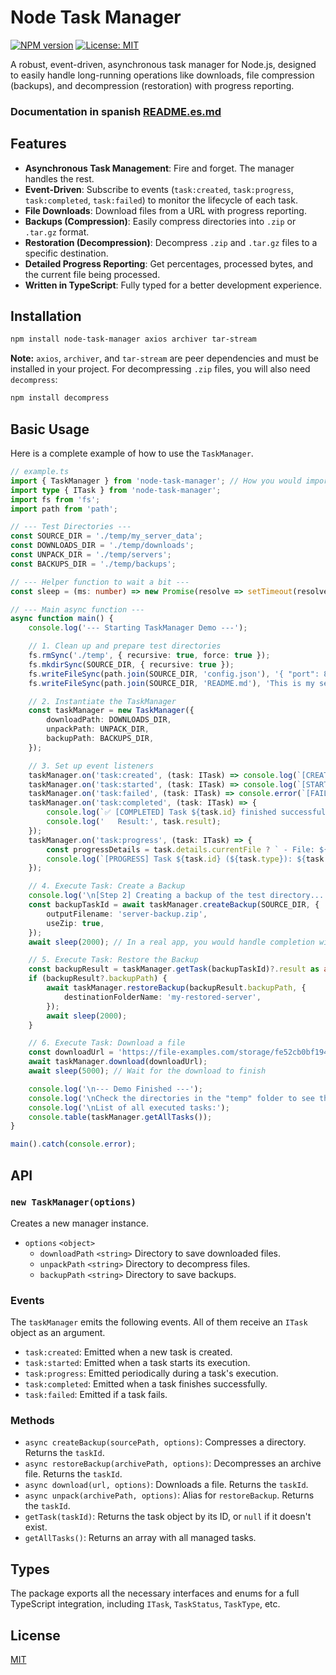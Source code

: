 # Node Task Manager

[![NPM version](https://img.shields.io/npm/v/node-task-manager.svg?style=flat)](https://www.npmjs.com/package/node-task-manager)
[![License: MIT](https://img.shields.io/badge/License-MIT-yellow.svg)](https://opensource.org/licenses/MIT)

A robust, event-driven, asynchronous task manager for Node.js, designed to easily handle long-running operations like downloads, file compression (backups), and decompression (restoration) with progress reporting.
### Documentation in spanish [README.es.md](https://github.com/nglmercer/node-task-manager/blob/main/README.es.md)
## Features

- **Asynchronous Task Management**: Fire and forget. The manager handles the rest.
- **Event-Driven**: Subscribe to events (`task:created`, `task:progress`, `task:completed`, `task:failed`) to monitor the lifecycle of each task.
- **File Downloads**: Download files from a URL with progress reporting.
- **Backups (Compression)**: Easily compress directories into `.zip` or `.tar.gz` format.
- **Restoration (Decompression)**: Decompress `.zip` and `.tar.gz` files to a specific destination.
- **Detailed Progress Reporting**: Get percentages, processed bytes, and the current file being processed.
- **Written in TypeScript**: Fully typed for a better development experience.

## Installation

```bash
npm install node-task-manager axios archiver tar-stream
```

**Note:** `axios`, `archiver`, and `tar-stream` are peer dependencies and must be installed in your project. For decompressing `.zip` files, you will also need `decompress`:
```bash
npm install decompress
```


## Basic Usage

Here is a complete example of how to use the `TaskManager`.

```typescript
// example.ts
import { TaskManager } from 'node-task-manager'; // How you would import it in your project
import type { ITask } from 'node-task-manager';
import fs from 'fs';
import path from 'path';

// --- Test Directories ---
const SOURCE_DIR = './temp/my_server_data';
const DOWNLOADS_DIR = './temp/downloads';
const UNPACK_DIR = './temp/servers';
const BACKUPS_DIR = './temp/backups';

// --- Helper function to wait a bit ---
const sleep = (ms: number) => new Promise(resolve => setTimeout(resolve, ms));

// --- Main async function ---
async function main() {
    console.log('--- Starting TaskManager Demo ---');

    // 1. Clean up and prepare test directories
    fs.rmSync('./temp', { recursive: true, force: true });
    fs.mkdirSync(SOURCE_DIR, { recursive: true });
    fs.writeFileSync(path.join(SOURCE_DIR, 'config.json'), '{ "port": 8080 }');
    fs.writeFileSync(path.join(SOURCE_DIR, 'README.md'), 'This is my server data.');

    // 2. Instantiate the TaskManager
    const taskManager = new TaskManager({
        downloadPath: DOWNLOADS_DIR,
        unpackPath: UNPACK_DIR,
        backupPath: BACKUPS_DIR,
    });

    // 3. Set up event listeners
    taskManager.on('task:created', (task: ITask) => console.log(`[CREATED] Task ${task.id} (${task.type}) created.`));
    taskManager.on('task:started', (task: ITask) => console.log(`[STARTED] Task ${task.id} started.`));
    taskManager.on('task:failed', (task: ITask) => console.error(`[FAILED] Task ${task.id}: ${task.error}`));
    taskManager.on('task:completed', (task: ITask) => {
        console.log(`✅ [COMPLETED] Task ${task.id} finished successfully!`);
        console.log('   Result:', task.result);
    });
    taskManager.on('task:progress', (task: ITask) => {
        const progressDetails = task.details.currentFile ? ` - File: ${path.basename(task.details.currentFile as string)}` : '';
        console.log(`[PROGRESS] Task ${task.id} (${task.type}): ${task.progress.toFixed(0)}%${progressDetails}`);
    });

    // 4. Execute Task: Create a Backup
    console.log('\n[Step 2] Creating a backup of the test directory...');
    const backupTaskId = await taskManager.createBackup(SOURCE_DIR, {
        outputFilename: 'server-backup.zip',
        useZip: true,
    });
    await sleep(2000); // In a real app, you would handle completion with the 'task:completed' event

    // 5. Execute Task: Restore the Backup
    const backupResult = taskManager.getTask(backupTaskId)?.result as any;
    if (backupResult?.backupPath) {
        await taskManager.restoreBackup(backupResult.backupPath, {
            destinationFolderName: 'my-restored-server',
        });
        await sleep(2000);
    }

    // 6. Execute Task: Download a file
    const downloadUrl = 'https://file-examples.com/storage/fe52cb0bf1943583f3a562d/2017/02/zip_2MB.zip';
    await taskManager.download(downloadUrl);
    await sleep(5000); // Wait for the download to finish

    console.log('\n--- Demo Finished ---');
    console.log('\nCheck the directories in the "temp" folder to see the results.');
    console.log('\nList of all executed tasks:');
    console.table(taskManager.getAllTasks());
}

main().catch(console.error);
```

## API

### `new TaskManager(options)`
Creates a new manager instance.

- `options` `<object>`
  - `downloadPath` `<string>` Directory to save downloaded files.
  - `unpackPath` `<string>` Directory to decompress files.
  - `backupPath` `<string>` Directory to save backups.

### Events
The `taskManager` emits the following events. All of them receive an `ITask` object as an argument.

- `task:created`: Emitted when a new task is created.
- `task:started`: Emitted when a task starts its execution.
- `task:progress`: Emitted periodically during a task's execution.
- `task:completed`: Emitted when a task finishes successfully.
- `task:failed`: Emitted if a task fails.

### Methods

- `async createBackup(sourcePath, options)`: Compresses a directory. Returns the `taskId`.
- `async restoreBackup(archivePath, options)`: Decompresses an archive file. Returns the `taskId`.
- `async download(url, options)`: Downloads a file. Returns the `taskId`.
- `async unpack(archivePath, options)`: Alias for `restoreBackup`. Returns the `taskId`.
- `getTask(taskId)`: Returns the task object by its ID, or `null` if it doesn't exist.
- `getAllTasks()`: Returns an array with all managed tasks.

## Types
The package exports all the necessary interfaces and enums for a full TypeScript integration, including `ITask`, `TaskStatus`, `TaskType`, etc.

## License

[MIT](LICENSE)